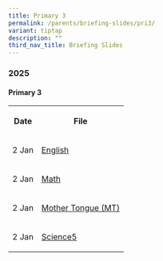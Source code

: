 ```yaml
---
title: Primary 3
permalink: /parents/briefing-slides/pri3/
variant: tiptap
description: ""
third_nav_title: Briefing Slides
---
```

<h3><strong>2025</strong></h3>
<h4><strong>Primary 3</strong></h4>
<table style="minWidth: 50px">
<colgroup>
<col>
<col>
</colgroup>
<tbody>
<tr>
<th rowspan="1" colspan="1">
<p>Date</p>
</th>
<th rowspan="1" colspan="1">
<p>File</p>
</th>
</tr>
<tr>
<td rowspan="1" colspan="1">
<p>2 Jan</p>
</td>
<td rowspan="1" colspan="1">
<p><a href="/files/Briefing Slides 2025/Pri 3/P3_EL_Curriculum_2025.pdf" rel="noopener nofollow" target="_blank">English</a>
</p>
</td>
</tr>
<tr>
<td rowspan="1" colspan="1">
<p>2 Jan</p>
</td>
<td rowspan="1" colspan="1">
<p><a href="/files/Briefing Slides 2025/Pri 3/P3_Math_Curriculum_Briefing_2025.pdf" rel="noopener nofollow" target="_blank">Math</a>
</p>
</td>
</tr>
<tr>
<td rowspan="1" colspan="1">
<p>2 Jan</p>
</td>
<td rowspan="1" colspan="1">
<p><a href="/files/Briefing Slides 2025/Pri 3/P3_MT_curriculum_briefing_2025.pdf" rel="noopener nofollow" target="_blank">Mother Tongue (MT)</a>
</p>
</td>
</tr>
<tr>
<td rowspan="1" colspan="1">
<p>2 Jan</p>
</td>
<td rowspan="1" colspan="1">
<p><a href="/files/Briefing Slides 2025/Pri 3/P3_Science_Curriculum_Briefing.pdf" rel="noopener nofollow" target="_blank">Science5</a>
</p>
</td>
</tr>
</tbody>
</table>
<p></p>